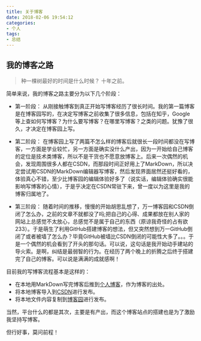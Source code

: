 ```yaml
---
title: 关于博客
date: 2018-02-06 19:54:12
categories:
- 个人
tags:
- 总结
---
```

## 我的博客之路
>种一棵树最好的时间是什么时候？  十年之前。

简单来说，我的博客之路主要分为以下几个阶段：
- 第一阶段：
从刚接触博客到真正开始写博客经历了很长时间。我的第一篇博客是在博客园写的，在决定写博客之前收集了很多信息，包括在知乎，Google等上查如何写博客？为什么要写博客？在哪里写博客？之类的问题。犹豫了很久，才决定在博客园上写。

- 第二阶段：
在博客园上写了两篇不怎么样的博客后就很长一段时间都没在写博客，一方面是学业较忙，另一方面是确实没什么产出，因为一开始给自己博客的定位是技术类博客，所以不是干货也不愿意放博客上。后来一次偶然的机会，发现周围很多人都在CSDN，而那段时间正好用上了MarkDown，所以决定尝试用CSDN的MarkDown编辑器写博客，然后发现界面居然还挺好看的，体验真心不错，至少比博客园的编辑体验好多了（说实话，编辑体验确实很能影响写博客的心情），于是乎决定在CSDN常驻下来，曾一度以为这里是我的博客归属地了。

- 第三阶段：
随着时间的推移，慢慢的开始胡思乱想了，万一博客园和CSDN倒闭了怎么办，之前的文章不就都没了吗;把自己的心得、成果都放在别人家的网站上总感觉不太放心，总感觉不是属于自己的东西（原谅我奇怪的占有欲233）。于是萌生了利用GitHub搭建博客的想法，但又突然想到万一GitHub倒闭了或者被墙了怎么办？毕竟GitHub被墙比CSDN倒闭的可能性大多了。。。于是一个偶然的机会看到了开头的那句话。可以说，这句话是我开始动手建站的导火索。是啊，纠结是最弱智的行为。在经历了两个晚上的折腾之后终于搭建完了自己的博客。可以说是满满的成就感啊！

目前我的写博客流程基本是这样的：
- 在本地用MarkDown写完博客后推到[个人博客](https://DOOKNET.github.io)，作为博客的出处。
- 将本地博客导入到[CSDN](http://blog.csdn.net/HOOKNET)进行发布。
- 将本地文件内容复制到[博客园](http://www.cnblogs.com/HOOKNET)进行发布。

当然，平台什么的都是其次，主要是有产出，而这个博客站点的搭建也是为了激励我坚持写博客。

但行好事，莫问前程！